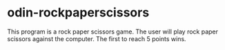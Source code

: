 # odin-rockpaperscissors
This program is a rock paper scissors game. The user will play rock paper scissors against the computer. The first to reach 5 points wins.
